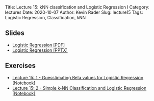 Title: Lecture 15:  kNN classification and Logistic Regression I
Category: lectures
Date: 2020-10-07
Author: Kevin Rader
Slug: lecture15
Tags: Logistic Regression, Classification, kNN

## Slides
- [Logistic Regression [PDF]]({attach}slides/Lecture15_LogisticRegression.pdf)
- [Logistic Regression [PPTX]]({attach}slides/Lecture15_LogisticRegression.pptx)

## Exercises
- [Lecture 15: 1 - Guesstimating Beta values for Logistic Regression [Notebook]]({filename}notebook/lec15-ex1-challenge.ipynb)
- [Lecture 15: 2 - Simple k-NN Classification and Logistic Regression [Notebook]]({filename}notebook/lec15-ex2-challenge.ipynb)